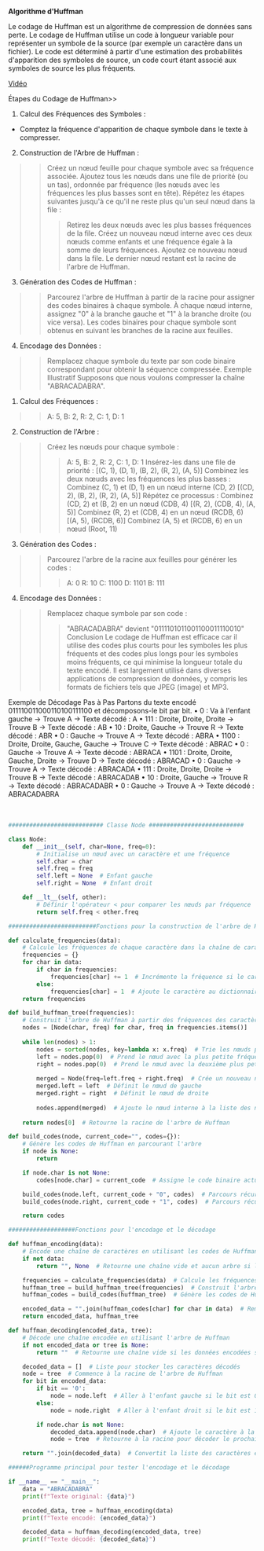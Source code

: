 **Algorithme d'Huffman**


Le codage de Huffman est un algorithme de compression de données sans perte. Le codage de Huffman utilise un code à longueur variable pour représenter un symbole de la source (par exemple un caractère dans un fichier). Le code est déterminé à partir d'une estimation des probabilités d'apparition des symboles de source, un code court étant associé aux symboles de source les plus fréquents. 

[Vidéo](https://www.youtube.com/watch?v=JsTptu56GM8&t=346s)

Étapes du Codage de Huffman>>
1.	Calcul des Fréquences des Symboles :
-	Comptez la fréquence d'apparition de chaque symbole dans le texte à compresser.
2.	Construction de l'Arbre de Huffman :
>>	Créez un nœud feuille pour chaque symbole avec sa fréquence associée.
>>	Ajoutez tous les nœuds dans une file de priorité (ou un tas), ordonnée par fréquence (les nœuds avec les fréquences les plus basses sont en tête).
>>	Répétez les étapes suivantes jusqu'à ce qu'il ne reste plus qu'un seul nœud dans la file :
>>>	Retirez les deux nœuds avec les plus basses fréquences de la file.
>>>	Créez un nouveau nœud interne avec ces deux nœuds comme enfants et une fréquence égale à la somme de leurs fréquences.
>>>	Ajoutez ce nouveau nœud dans la file.
>>	Le dernier nœud restant est la racine de l'arbre de Huffman.
3.	Génération des Codes de Huffman :
>>	Parcourez l'arbre de Huffman à partir de la racine pour assigner des codes binaires à chaque symbole.
>>	À chaque nœud interne, assignez "0" à la branche gauche et "1" à la branche droite (ou vice versa).
>>	Les codes binaires pour chaque symbole sont obtenus en suivant les branches de la racine aux feuilles.
4.	Encodage des Données :
>>	Remplacez chaque symbole du texte par son code binaire correspondant pour obtenir la séquence compressée.
Exemple Illustratif
Supposons que nous voulons compresser la chaîne "ABRACADABRA".
1.	Calcul des Fréquences :
>>	A: 5, B: 2, R: 2, C: 1, D: 1
2.	Construction de l'Arbre :
>>	Créez les nœuds pour chaque symbole :
>>>	A: 5, B: 2, R: 2, C: 1, D: 1
>>	Insérez-les dans une file de priorité :
>>>	[(C, 1), (D, 1), (B, 2), (R, 2), (A, 5)]
>>	Combinez les deux nœuds avec les fréquences les plus basses :
>>>	Combinez (C, 1) et (D, 1) en un nœud interne (CD, 2)
>>>	[(CD, 2), (B, 2), (R, 2), (A, 5)]
>>	Répétez ce processus :
>>>	Combinez (CD, 2) et (B, 2) en un nœud (CDB, 4)
>>>	[(R, 2), (CDB, 4), (A, 5)]
>>>	Combinez (R, 2) et (CDB, 4) en un nœud (RCDB, 6)
>>>	[(A, 5), (RCDB, 6)]
>>>	Combinez (A, 5) et (RCDB, 6) en un nœud (Root, 11)
3.	Génération des Codes :
>>	Parcourez l'arbre de la racine aux feuilles pour générer les codes :
>>>	A: 0
>>>	R: 10
>>>	C: 1100
>>>	D: 1101
>>>	B: 111
4.	Encodage des Données :
>>	Remplacez chaque symbole par son code :
>>>	"ABRACADABRA" devient "0111101011001100011110010"
Conclusion
Le codage de Huffman est efficace car il utilise des codes plus courts pour les symboles les plus fréquents et des codes plus longs pour les symboles moins fréquents, ce qui minimise la longueur totale du texte encodé. Il est largement utilisé dans diverses applications de compression de données, y compris les formats de fichiers tels que JPEG (image) et MP3.
 
Exemple de Décodage Pas à Pas
Partons du texte encodé 011110011000110100111100 et décomposons-le bit par bit.
•	0 : Va à l'enfant gauche → Trouve A → Texte décodé : A
•	111 : Droite, Droite, Droite → Trouve B → Texte décodé : AB
•	10 : Droite, Gauche → Trouve R → Texte décodé : ABR
•	0 : Gauche → Trouve A → Texte décodé : ABRA
•	1100 : Droite, Droite, Gauche, Gauche → Trouve C → Texte décodé : ABRAC
•	0 : Gauche → Trouve A → Texte décodé : ABRACA
•	1101 : Droite, Droite, Gauche, Droite → Trouve D → Texte décodé : ABRACAD
•	0 : Gauche → Trouve A → Texte décodé : ABRACADA
•	111 : Droite, Droite, Droite → Trouve B → Texte décodé : ABRACADAB
•	10 : Droite, Gauche → Trouve R → Texte décodé : ABRACADABR
•	0 : Gauche → Trouve A → Texte décodé : ABRACADABRA


<img width="600" height="6>>00" src="assets/Huffman.jpg">


```Python

########################### Classe Node ###########################

class Node:
    def __init__(self, char=None, freq=0):
        # Initialise un nœud avec un caractère et une fréquence
        self.char = char
        self.freq = freq
        self.left = None  # Enfant gauche
        self.right = None  # Enfant droit

    def __lt__(self, other):
        # Définir l'opérateur < pour comparer les nœuds par fréquence
        return self.freq < other.freq

#########################Fonctions pour la construction de l'arbre de Huffman et les codes#######

def calculate_frequencies(data):
    # Calcule les fréquences de chaque caractère dans la chaîne de caractères donnée
    frequencies = {}
    for char in data:
        if char in frequencies:
            frequencies[char] += 1  # Incrémente la fréquence si le caractère est déjà dans le dictionnaire
        else:
            frequencies[char] = 1  # Ajoute le caractère au dictionnaire avec une fréquence de 1
    return frequencies

def build_huffman_tree(frequencies):
    # Construit l'arbre de Huffman à partir des fréquences des caractères
    nodes = [Node(char, freq) for char, freq in frequencies.items()]
    
    while len(nodes) > 1:
        nodes = sorted(nodes, key=lambda x: x.freq)  # Trie les nœuds par fréquence
        left = nodes.pop(0)  # Prend le nœud avec la plus petite fréquence
        right = nodes.pop(0)  # Prend le nœud avec la deuxième plus petite fréquence
        
        merged = Node(freq=left.freq + right.freq)  # Crée un nouveau nœud interne avec la somme des fréquences
        merged.left = left  # Définit le nœud de gauche
        merged.right = right  # Définit le nœud de droite
        
        nodes.append(merged)  # Ajoute le nœud interne à la liste des nœuds
    
    return nodes[0]  # Retourne la racine de l'arbre de Huffman

def build_codes(node, current_code="", codes={}):
    # Génère les codes de Huffman en parcourant l'arbre
    if node is None:
        return

    if node.char is not None:
        codes[node.char] = current_code  # Assigne le code binaire actuel au caractère

    build_codes(node.left, current_code + "0", codes)  # Parcours récursif pour l'enfant gauche
    build_codes(node.right, current_code + "1", codes)  # Parcours récursif pour l'enfant droit

    return codes

###################Fonctions pour l'encodage et le décodage

def huffman_encoding(data):
    # Encode une chaîne de caractères en utilisant les codes de Huffman
    if not data:
        return "", None  # Retourne une chaîne vide et aucun arbre si les données sont vides

    frequencies = calculate_frequencies(data)  # Calcule les fréquences des caractères
    huffman_tree = build_huffman_tree(frequencies)  # Construit l'arbre de Huffman
    huffman_codes = build_codes(huffman_tree)  # Génère les codes de Huffman

    encoded_data = "".join(huffman_codes[char] for char in data)  # Remplace chaque caractère par son code binaire
    return encoded_data, huffman_tree

def huffman_decoding(encoded_data, tree):
    # Décode une chaîne encodée en utilisant l'arbre de Huffman
    if not encoded_data or tree is None:
        return ""  # Retourne une chaîne vide si les données encodées sont vides ou s'il n'y a pas d'arbre

    decoded_data = []  # Liste pour stocker les caractères décodés
    node = tree  # Commence à la racine de l'arbre de Huffman
    for bit in encoded_data:
        if bit == '0':
            node = node.left  # Aller à l'enfant gauche si le bit est 0
        else:
            node = node.right  # Aller à l'enfant droit si le bit est 1

        if node.char is not None:
            decoded_data.append(node.char)  # Ajoute le caractère à la liste si un nœud feuille est atteint
            node = tree  # Retourne à la racine pour décoder le prochain caractère

    return "".join(decoded_data)  # Convertit la liste des caractères en chaîne et la retourne

######Programme principal pour tester l'encodage et le décodage

if __name__ == "__main__":
    data = "ABRACADABRA"
    print(f"Texte original: {data}")

    encoded_data, tree = huffman_encoding(data)
    print(f"Texte encodé: {encoded_data}")

    decoded_data = huffman_decoding(encoded_data, tree)
    print(f"Texte décodé: {decoded_data}")


```

